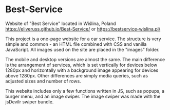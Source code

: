 # Best-Service
Website of "Best Service" located in Wiślina, Poland https://eliveruss.github.io/Best-Service/ or https://bestservice-wislina.pl/

This project is a one-page website for a car service. The structure is very simple and common - an HTML file combined with CSS and vanilla JavaScript. All images used on the site are placed in the "images" folder.

The mobile and desktop versions are almost the same. The main difference is the arrangement of services, which is set vertically for devices below 1280px and horizontally with a background image appearing for devices above 1280px. Other differences are simply media queries, such as adjusted sizes and number of rows.

This website includes only a few functions written in JS, such as popups, a burger menu, and an image swiper. The image swiper was made with the jsDevilr swiper bundle.

